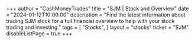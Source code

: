 +++
author = "CashMoneyTrades"
title = "SJM | Stock and Overview"
date = "2024-01-12T10:00:00"
description = "Find the latest information about trading SJM stock for a full financial overview to help with your stock trading and investing."
tags = [
   "Stocks",
]
layout = "stocks"
ticker = "SJM"
disableListPage = true
+++
